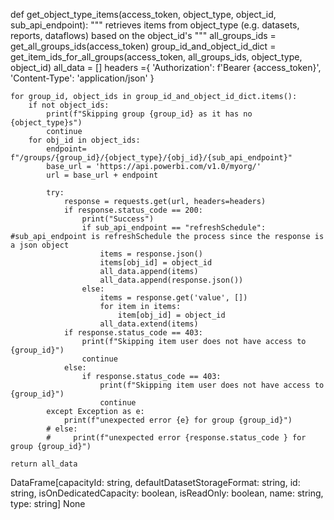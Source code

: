 def get_object_type_items(access_token, object_type, object_id, sub_api_endpoint):
    """
    retrieves items from object_type (e.g. datasets, reports, dataflows) based on the
    object_id's
    """
    all_groups_ids = get_all_groups_ids(access_token)
    group_id_and_object_id_dict = get_item_ids_for_all_groups(access_token, all_groups_ids, object_type, object_id)
    all_data = []
    headers ={ 'Authorization': f'Bearer {access_token}',
                'Content-Type': 'application/json'
        }

    for group_id, object_ids in group_id_and_object_id_dict.items():
        if not object_ids:
            print(f"Skipping group {group_id} as it has no {object_type}s")
            continue
        for obj_id in object_ids:
            endpoint= f"/groups/{group_id}/{object_type}/{obj_id}/{sub_api_endpoint}"
            base_url = 'https://api.powerbi.com/v1.0/myorg/'
            url = base_url + endpoint
    
            try:
                response = requests.get(url, headers=headers)
                if response.status_code == 200:
                    print("Success")
                    if sub_api_endpoint == "refreshSchedule": #sub_api_endpoint is refreshSchedule the process since the response is a json object
                        items = response.json()
                        items[obj_id] = object_id
                        all_data.append(items)
                        all_data.append(response.json())
                    else:
                        items = response.get('value', [])
                        for item in items:
                            item[obj_id] = object_id
                        all_data.extend(items)
                if response.status_code == 403:
                    print(f"Skipping item user does not have access to {group_id}")
                    continue
                else:
                    if response.status_code == 403:
                        print(f"Skipping item user does not have access to {group_id}")
                        continue
            except Exception as e:
                print(f"unexpected error {e} for group {group_id}")
            # else:
            #     print(f"unexpected error {response.status_code } for group {group_id}")
                
    return all_data

DataFrame[capacityId: string, defaultDatasetStorageFormat: string, id: string, isOnDedicatedCapacity: boolean, isReadOnly: boolean, name: string, type: string]
None
    
